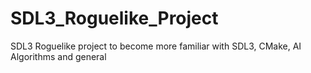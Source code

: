 # SDL3_Roguelike_Project
SDL3 Roguelike project to become more familiar with SDL3, CMake, AI Algorithms and general
